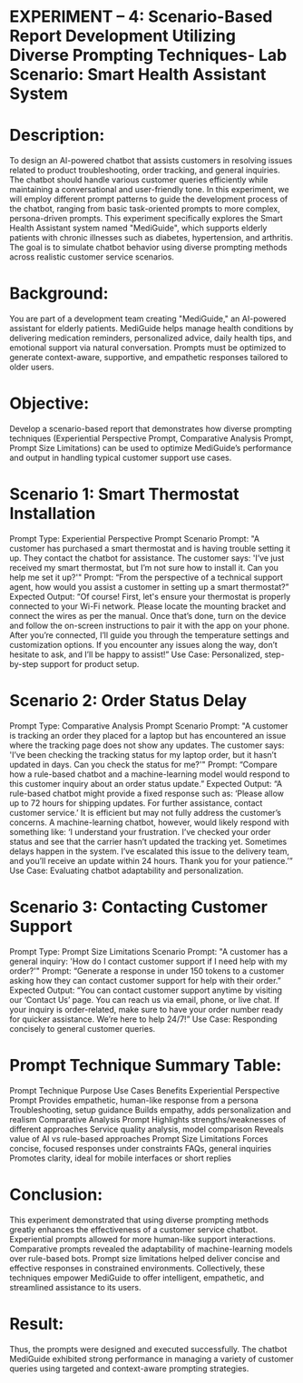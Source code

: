 # EXPERIMENT – 4: Scenario-Based Report Development Utilizing Diverse Prompting Techniques- Lab Scenario: Smart Health Assistant System
# Description:
To design an AI-powered chatbot that assists customers in resolving issues related to product troubleshooting, order tracking, and general inquiries. The chatbot should handle various customer queries efficiently while maintaining a conversational and user-friendly tone. In this experiment, we will employ different prompt patterns to guide the development process of the chatbot, ranging from basic task-oriented prompts to more complex, persona-driven prompts.
This experiment specifically explores the Smart Health Assistant system named "MediGuide", which supports elderly patients with chronic illnesses such as diabetes, hypertension, and arthritis. The goal is to simulate chatbot behavior using diverse prompting methods across realistic customer service scenarios.

# Background:
You are part of a development team creating "MediGuide," an AI-powered assistant for elderly patients. MediGuide helps manage health conditions by delivering medication reminders, personalized advice, daily health tips, and emotional support via natural conversation. Prompts must be optimized to generate context-aware, supportive, and empathetic responses tailored to older users.

# Objective:
Develop a scenario-based report that demonstrates how diverse prompting techniques (Experiential Perspective Prompt, Comparative Analysis Prompt, Prompt Size Limitations) can be used to optimize MediGuide’s performance and output in handling typical customer support use cases.


# Scenario 1: Smart Thermostat Installation
Prompt Type: Experiential Perspective Prompt
Scenario Prompt:
"A customer has purchased a smart thermostat and is having trouble setting it up. They contact the chatbot for assistance. The customer says: 'I’ve just received my smart thermostat, but I’m not sure how to install it. Can you help me set it up?'"
Prompt:
“From the perspective of a technical support agent, how would you assist a customer in setting up a smart thermostat?”
Expected Output:
“Of course! First, let's ensure your thermostat is properly connected to your Wi-Fi network. Please locate the mounting bracket and connect the wires as per the manual. Once that’s done, turn on the device and follow the on-screen instructions to pair it with the app on your phone. After you’re connected, I’ll guide you through the temperature settings and customization options. If you encounter any issues along the way, don’t hesitate to ask, and I’ll be happy to assist!”
Use Case: Personalized, step-by-step support for product setup.

# Scenario 2: Order Status Delay
Prompt Type: Comparative Analysis Prompt
Scenario Prompt:
"A customer is tracking an order they placed for a laptop but has encountered an issue where the tracking page does not show any updates. The customer says: 'I’ve been checking the tracking status for my laptop order, but it hasn’t updated in days. Can you check the status for me?'"
Prompt:
“Compare how a rule-based chatbot and a machine-learning model would respond to this customer inquiry about an order status update.”
Expected Output:
“A rule-based chatbot might provide a fixed response such as: ‘Please allow up to 72 hours for shipping updates. For further assistance, contact customer service.’ It is efficient but may not fully address the customer’s concerns. A machine-learning chatbot, however, would likely respond with something like: ‘I understand your frustration. I’ve checked your order status and see that the carrier hasn’t updated the tracking yet. Sometimes delays happen in the system. I’ve escalated this issue to the delivery team, and you’ll receive an update within 24 hours. Thank you for your patience.’”
Use Case: Evaluating chatbot adaptability and personalization.

# Scenario 3: Contacting Customer Support
Prompt Type: Prompt Size Limitations
Scenario Prompt:
"A customer has a general inquiry: 'How do I contact customer support if I need help with my order?'"
Prompt:
“Generate a response in under 150 tokens to a customer asking how they can contact customer support for help with their order.”
Expected Output:
“You can contact customer support anytime by visiting our ‘Contact Us’ page. You can reach us via email, phone, or live chat. If your inquiry is order-related, make sure to have your order number ready for quicker assistance. We’re here to help 24/7!”
Use Case: Responding concisely to general customer queries.

# Prompt Technique Summary Table:
Prompt Technique	Purpose	Use Cases	Benefits
Experiential Perspective Prompt	Provides empathetic, human-like response from a persona	Troubleshooting, setup guidance	Builds empathy, adds personalization and realism
Comparative Analysis Prompt	Highlights strengths/weaknesses of different approaches	Service quality analysis, model comparison	Reveals value of AI vs rule-based approaches
Prompt Size Limitations	Forces concise, focused responses under constraints	FAQs, general inquiries	Promotes clarity, ideal for mobile interfaces or short replies

# Conclusion:
This experiment demonstrated that using diverse prompting methods greatly enhances the effectiveness of a customer service chatbot. Experiential prompts allowed for more human-like support interactions. Comparative prompts revealed the adaptability of machine-learning models over rule-based bots. Prompt size limitations helped deliver concise and effective responses in constrained environments. Collectively, these techniques empower MediGuide to offer intelligent, empathetic, and streamlined assistance to its users.

# Result:
Thus, the prompts were designed and executed successfully. The chatbot MediGuide exhibited strong performance in managing a variety of customer queries using targeted and context-aware prompting strategies.






